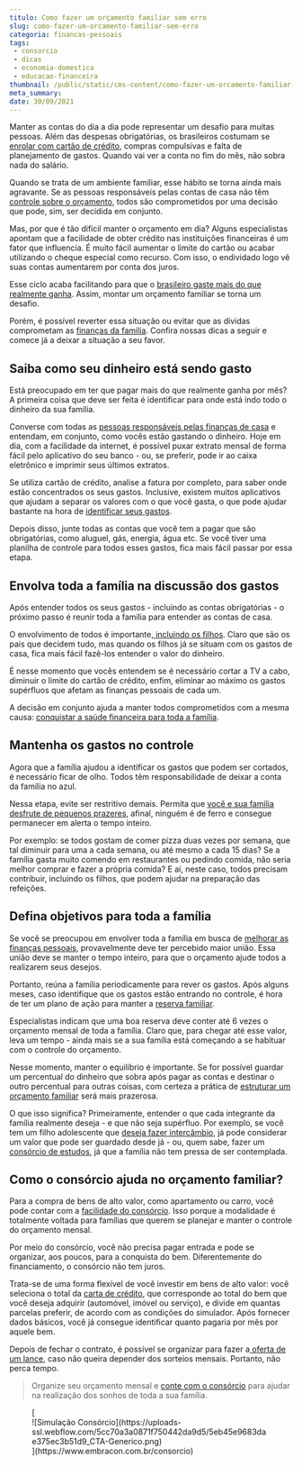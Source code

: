 ```yaml
---
titulo: Como fazer um orçamento familiar sem erro
slug: como-fazer-um-orcamento-familiar-sem-erro
categoria: financas-pessoais
tags:
 - consorcio
 - dicas
 - economia-domestica
 - educacao-financeira
thumbnail: /public/static/cms-content/como-fazer-um-orcamento-familiar-sem-erro.jpg
meta_summary: 
date: 30/09/2021
---
```

Manter as contas do dia a dia pode representar um desafio para muitas pessoas. Além das despesas obrigatórias, os brasileiros costumam se [enrolar com cartão de crédito](https://www.embracon.com.br/blog/divida-de-cartao-de-credito-como-sair-dela-e-nao-entrar-mais), compras compulsivas e falta de planejamento de gastos. Quando vai ver a conta no fim do mês, não sobra nada do salário.

Quando se trata de um ambiente familiar, esse hábito se torna ainda mais agravante. Se as pessoas responsáveis pelas contas de casa não têm [controle sobre o orçamento](https://www.embracon.com.br/blog/7-dicas-para-comecar-a-sua-organizacao-financeira), todos são comprometidos por uma decisão que pode, sim, ser decidida em conjunto.

Mas, por que é tão difícil manter o orçamento em dia? Alguns especialistas apontam que a facilidade de obter crédito nas instituições financeiras é um fator que influencia. É muito fácil aumentar o limite do cartão ou acabar utilizando o cheque especial como recurso. Com isso, o endividado logo vê suas contas aumentarem por conta dos juros.

Esse ciclo acaba facilitando para que o [brasileiro gaste mais do que realmente ganha](https://www.embracon.com.br/blog/como-identificar-e-eliminar-gastos-desnecessarios). Assim, montar um orçamento familiar se torna um desafio.

Porém, é possível reverter essa situação ou evitar que as dívidas comprometam as [finanças da família](https://www.embracon.com.br/blog/financas-da-familia-como-ensinar-os-filhos-a-economizar-dinheiro). Confira nossas dicas a seguir e comece já a deixar a situação a seu favor.

Saiba como seu dinheiro está sendo gasto
----------------------------------------

Está preocupado em ter que pagar mais do que realmente ganha por mês? A primeira coisa que deve ser feita é identificar para onde está indo todo o dinheiro da sua família.

Converse com todas as [pessoas responsáveis pelas finanças de casa](https://www.embracon.com.br/blog/aprenda-como-montar-um-orcamento-familiar-em-5-passos) e entendam, em conjunto, como vocês estão gastando o dinheiro. Hoje em dia, com a facilidade da internet, é possível puxar extrato mensal de forma fácil pelo aplicativo do seu banco - ou, se preferir, pode ir ao caixa eletrônico e imprimir seus últimos extratos.

Se utiliza cartão de crédito, analise a fatura por completo, para saber onde estão concentrados os seus gastos. Inclusive, existem muitos aplicativos que ajudam a separar os valores com o que você gasta, o que pode ajudar bastante na hora de [identificar seus gastos](https://www.embracon.com.br/blog/como-identificar-e-eliminar-gastos-desnecessarios).

Depois disso, junte todas as contas que você tem a pagar que são obrigatórias, como aluguel, gás, energia, água etc. Se você tiver uma planilha de controle para todos esses gastos, fica mais fácil passar por essa etapa.

Envolva toda a família na discussão dos gastos
----------------------------------------------

Após entender todos os seus gastos - incluindo as contas obrigatórias - o próximo passo é reunir toda a família para entender as contas de casa.

O envolvimento de todos é importante,[ incluindo os filhos](https://www.embracon.com.br/blog/seu-filho-recebe-mesada-descubra-o-valor-ideal-para-cada-idade). Claro que são os pais que decidem tudo, mas quando os filhos já se situam com os gastos de casa, fica mais fácil fazê-los entender o valor do dinheiro.

É nesse momento que vocês entendem se é necessário cortar a TV a cabo, diminuir o limite do cartão de crédito, enfim, eliminar ao máximo os gastos supérfluos que afetam as finanças pessoais de cada um.

A decisão em conjunto ajuda a manter todos comprometidos com a mesma causa: [conquistar a saúde financeira para toda a família](https://www.embracon.com.br/blog/planeje-sua-vida-financeira-e-fique-sempre-no-azul).

Mantenha os gastos no controle
------------------------------

Agora que a família ajudou a identificar os gastos que podem ser cortados, é necessário ficar de olho. Todos têm responsabilidade de deixar a conta da família no azul.

Nessa etapa, evite ser restritivo demais. Permita que [você e sua família desfrute de pequenos prazeres](https://www.embracon.com.br/blog/confira-estas-4-dicas-financeiras-para-planejar-uma-viagem-em-familia), afinal, ninguém é de ferro e consegue permanecer em alerta o tempo inteiro.

Por exemplo: se todos gostam de comer pizza duas vezes por semana, que tal diminuir para uma a cada semana, ou até mesmo a cada 15 dias? Se a família gasta muito comendo em restaurantes ou pedindo comida, não seria melhor comprar e fazer a própria comida? E aí, neste caso, todos precisam contribuir, incluindo os filhos, que podem ajudar na preparação das refeições.

Defina objetivos para toda a família
------------------------------------

Se você se preocupou em envolver toda a família em busca de [melhorar as finanças pessoais](https://www.embracon.com.br/category/financas-pessoais), provavelmente deve ter percebido maior união. Essa união deve se manter o tempo inteiro, para que o orçamento ajude todos a realizarem seus desejos.

Portanto, reúna a família periodicamente para rever os gastos. Após alguns meses, caso identifique que os gastos estão entrando no controle, é hora de ter um plano de ação para manter a [reserva familiar](https://www.embracon.com.br/blog/reserva-financeira-como-preparar-a-sua).

Especialistas indicam que uma boa reserva deve conter até 6 vezes o orçamento mensal de toda a família. Claro que, para chegar até esse valor, leva um tempo - ainda mais se a sua família está começando a se habituar com o controle do orçamento.

Nesse momento, manter o equilíbrio é importante. Se for possível guardar um percentual do dinheiro que sobra após pagar as contas e destinar o outro percentual para outras coisas, com certeza a prática de [estruturar um orçamento familiar](https://www.embracon.com.br/blog/como-organizar-as-financas-do-casal) será mais prazerosa.

O que isso significa? Primeiramente, entender o que cada integrante da família realmente deseja - e que não seja supérfluo. Por exemplo, se você tem um filho adolescente que [deseja fazer intercâmbio](https://www.embracon.com.br/blog/por-que-fazer-um-intercambio-veja-7-bons-motivos), já pode considerar um valor que pode ser guardado desde já - ou, quem sabe, fazer um [consórcio de estudos](https://www.embracon.com.br/blog/tire-as-suas-duvidas-sobre-o-consorcio-de-educacao-embracon), já que a família não tem pressa de ser contemplada.

Como o consórcio ajuda no orçamento familiar?
---------------------------------------------

Para a compra de bens de alto valor, como apartamento ou carro, você pode contar com a [facilidade do consórcio](https://www.embracon.com.br/blog/afinal-o-que-e-o-consorcio). Isso porque a modalidade é totalmente voltada para famílias que querem se planejar e manter o controle do orçamento mensal.

Por meio do consórcio, você não precisa pagar entrada e pode se organizar, aos poucos, para a conquista do bem. Diferentemente do financiamento, o consórcio não tem juros.

Trata-se de uma forma flexível de você investir em bens de alto valor: você seleciona o total da [carta de crédito](https://www.embracon.com.br/blog/tudo-o-que-voce-precisa-saber-sobre-a-carta-de-credito-de-consorcios), que corresponde ao total do bem que você deseja adquirir (automóvel, imóvel ou serviço), e divide em quantas parcelas preferir, de acordo com as condições do simulador. Após fornecer dados básicos, você já consegue identificar quanto pagaria por mês por aquele bem.

Depois de fechar o contrato, é possível se organizar para fazer a[ oferta de um lance](https://www.embracon.com.br/blog/como-funcionam-os-tipos-de-lances-no-consorcio), caso não queira depender dos sorteios mensais. Portanto, não perca tempo.

> Organize seu orçamento mensal e [conte com o consórcio](https://www.embracon.com.br/consorcio) para ajudar na realização dos sonhos de toda a sua família.

<figure class="w-richtext-figure-type-image w-richtext-align-center">[<div>![Simulação Consórcio](https://uploads-ssl.webflow.com/5cc70a3a0871f750442da9d5/5eb45e9683dae375ec3b51d9_CTA-Generico.png)</div>](https://www.embracon.com.br/consorcio)</figure>
